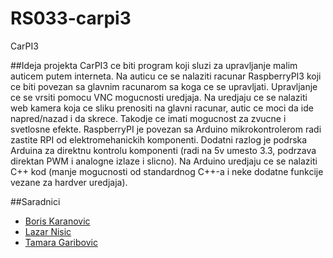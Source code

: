 # RS033-carpi3
CarPI3

##Ideja projekta
CarPI3 ce biti program koji sluzi za upravljanje malim auticem putem interneta. Na auticu ce se nalaziti racunar RaspberryPI3 koji ce biti povezan sa glavnim racunarom sa koga ce se upravljati. Upravljanje ce se vrsiti pomocu VNC mogucnosti uredjaja. Na uredjaju ce se nalaziti web kamera koja ce sliku prenositi na glavni racunar, autic ce moci da ide napred/nazad i da skrece. Takodje ce imati mogucnost za zvucne i svetlosne efekte.
RaspberryPI je povezan sa Arduino mikrokontrolerom radi zastite RPI od elektromehanickih komponenti. Dodatni razlog je podrska Arduina za direktnu kontrolu komponenti (radi na 5v umesto 3.3, podrzava direktan PWM i analogne izlaze i slicno). 
Na Arduino uredjaju ce se nalaziti C++ kod (manje mogucnosti od standardnog C++-a i neke dodatne funkcije vezane za hardver uredjaja).

##Saradnici

* [Boris Karanovic](https://github.com/bozzano101)
* [Lazar Nisic](https://github.com/lazarnmatf)
* [Tamara Garibovic](https://github.com/mi16401)
